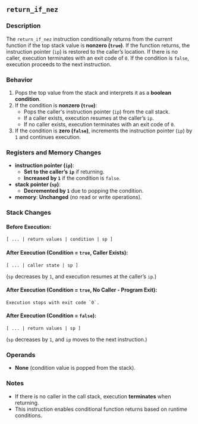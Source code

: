 ## `return_if_nez`

### **Description**

The `return_if_nez` instruction conditionally returns from the current function if the top stack value is
**nonzero (`true`)**. If the function returns, the instruction pointer (`ip`) is restored to the caller’s location. If
there is no caller, execution terminates with an exit code of `0`. If the condition is `false`, execution proceeds to
the next instruction.

### **Behavior**

1. Pops the top value from the stack and interprets it as a **boolean condition**.
2. If the condition is **nonzero (`true`)**:
    - Pops the caller's instruction pointer (`ip`) from the call stack.
    - If a caller exists, execution resumes at the caller’s `ip`.
    - If no caller exists, execution terminates with an exit code of `0`.
3. If the condition is **zero (`false`)**, increments the instruction pointer (`ip`) by `1` and continues execution.

### **Registers and Memory Changes**

- **instruction pointer (`ip`)**:
    - **Set to the caller’s `ip`** if returning.
    - **Increased by `1`** if the condition is `false`.
- **stack pointer (`sp`)**:
    - **Decremented by `1`** due to popping the condition.
- **memory**: **Unchanged** (no read or write operations).

### **Stack Changes**

#### **Before Execution:**

```
[ ... | return values | condition | sp ]
```

#### **After Execution (Condition = `true`, Caller Exists):**

```
[ ... | caller state | sp ]
```

(`sp` decreases by `1`, and execution resumes at the caller’s `ip`.)

#### **After Execution (Condition = `true`, No Caller - Program Exit):**

```
Execution stops with exit code `0`.
```

#### **After Execution (Condition = `false`):**

```
[ ... | return values | sp ]
```

(`sp` decreases by `1`, and `ip` moves to the next instruction.)

### **Operands**

- **None** (condition value is popped from the stack).

### **Notes**

- If there is no caller in the call stack, execution **terminates** when returning.
- This instruction enables conditional function returns based on runtime conditions.